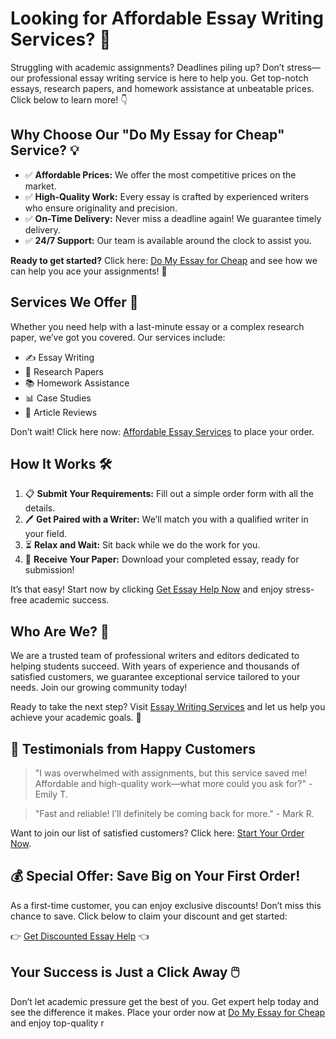 <h1>Looking for Affordable Essay Writing Services? 🌟</h1>

<p>Struggling with academic assignments? Deadlines piling up? Don’t stress—our professional essay writing service is here to help you. Get top-notch essays, research papers, and homework assistance at unbeatable prices. Click below to learn more! 👇</p>

<h2>Why Choose Our "Do My Essay for Cheap" Service? 💡</h2>

<ul>
    <li>✅ <strong>Affordable Prices:</strong> We offer the most competitive prices on the market.</li>
    <li>✅ <strong>High-Quality Work:</strong> Every essay is crafted by experienced writers who ensure originality and precision.</li>
    <li>✅ <strong>On-Time Delivery:</strong> Never miss a deadline again! We guarantee timely delivery.</li>
    <li>✅ <strong>24/7 Support:</strong> Our team is available around the clock to assist you.</li>
</ul>

<p><strong>Ready to get started?</strong> Click here: <a href="https://tinyurl.com/topessay?keyword=do+my+essay+for+cheap" target="_blank">Do My Essay for Cheap</a> and see how we can help you ace your assignments! 📝</p>

<h2>Services We Offer 🚀</h2>

<p>Whether you need help with a last-minute essay or a complex research paper, we’ve got you covered. Our services include:</p>

<ul>
    <li>✍️ Essay Writing</li>
    <li>📄 Research Papers</li>
    <li>📚 Homework Assistance</li>
    <li>📊 Case Studies</li>
    <li>📖 Article Reviews</li>
</ul>

<p>Don’t wait! Click here now: <a href="https://tinyurl.com/topessay?keyword=do+my+essay+for+cheap" target="_blank">Affordable Essay Services</a> to place your order.</p>

<h2>How It Works 🛠️</h2>

<ol>
    <li>📋 <strong>Submit Your Requirements:</strong> Fill out a simple order form with all the details.</li>
    <li>🖊️ <strong>Get Paired with a Writer:</strong> We’ll match you with a qualified writer in your field.</li>
    <li>⏳ <strong>Relax and Wait:</strong> Sit back while we do the work for you.</li>
    <li>🎉 <strong>Receive Your Paper:</strong> Download your completed essay, ready for submission!</li>
</ol>

<p>It’s that easy! Start now by clicking <a href="https://tinyurl.com/topessay?keyword=do+my+essay+for+cheap" target="_blank">Get Essay Help Now</a> and enjoy stress-free academic success.</p>

<h2>Who Are We? 🤔</h2>

<p>We are a trusted team of professional writers and editors dedicated to helping students succeed. With years of experience and thousands of satisfied customers, we guarantee exceptional service tailored to your needs. Join our growing community today!</p>

<p>Ready to take the next step? Visit <a href="https://tinyurl.com/topessay?keyword=do+my+essay+for+cheap" target="_blank">Essay Writing Services</a> and let us help you achieve your academic goals. 🚀</p>

<h2>💬 Testimonials from Happy Customers</h2>

<blockquote>
    "I was overwhelmed with assignments, but this service saved me! Affordable and high-quality work—what more could you ask for?" - Emily T.
</blockquote>

<blockquote>
    "Fast and reliable! I’ll definitely be coming back for more." - Mark R.
</blockquote>

<p>Want to join our list of satisfied customers? Click here: <a href="https://tinyurl.com/topessay?keyword=do+my+essay+for+cheap" target="_blank">Start Your Order Now</a>.</p>

<h2>💰 Special Offer: Save Big on Your First Order!</h2>

<p>As a first-time customer, you can enjoy exclusive discounts! Don’t miss this chance to save. Click below to claim your discount and get started:</p>

<p>👉 <a href="https://tinyurl.com/topessay?keyword=do+my+essay+for+cheap" target="_blank">Get Discounted Essay Help</a> 👈</p>

<h2>Your Success is Just a Click Away 🖱️</h2>

<p>Don’t let academic pressure get the best of you. Get expert help today and see the difference it makes. Place your order now at <a href="https://tinyurl.com/topessay?keyword=do+my+essay+for+cheap" target="_blank">Do My Essay for Cheap</a> and enjoy top-quality r
